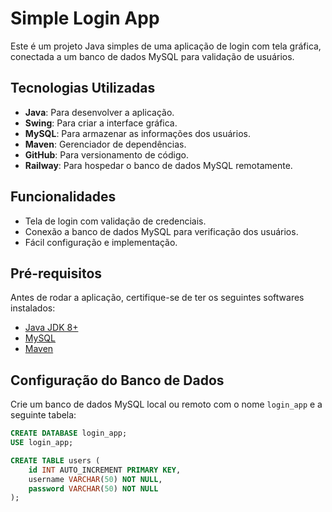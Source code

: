 # Simple Login App

Este é um projeto Java simples de uma aplicação de login com tela gráfica, conectada a um banco de dados MySQL para validação de usuários.

## Tecnologias Utilizadas
- **Java**: Para desenvolver a aplicação.
- **Swing**: Para criar a interface gráfica.
- **MySQL**: Para armazenar as informações dos usuários.
- **Maven**: Gerenciador de dependências.
- **GitHub**: Para versionamento de código.
- **Railway**: Para hospedar o banco de dados MySQL remotamente.

## Funcionalidades
- Tela de login com validação de credenciais.
- Conexão a banco de dados MySQL para verificação dos usuários.
- Fácil configuração e implementação.

## Pré-requisitos
Antes de rodar a aplicação, certifique-se de ter os seguintes softwares instalados:
- [Java JDK 8+](https://www.oracle.com/java/technologies/javase-downloads.html)
- [MySQL](https://dev.mysql.com/downloads/installer/)
- [Maven](https://maven.apache.org/download.cgi)

## Configuração do Banco de Dados

Crie um banco de dados MySQL local ou remoto com o nome `login_app` e a seguinte tabela:

```sql
CREATE DATABASE login_app;
USE login_app;

CREATE TABLE users (
    id INT AUTO_INCREMENT PRIMARY KEY,
    username VARCHAR(50) NOT NULL,
    password VARCHAR(50) NOT NULL
);

